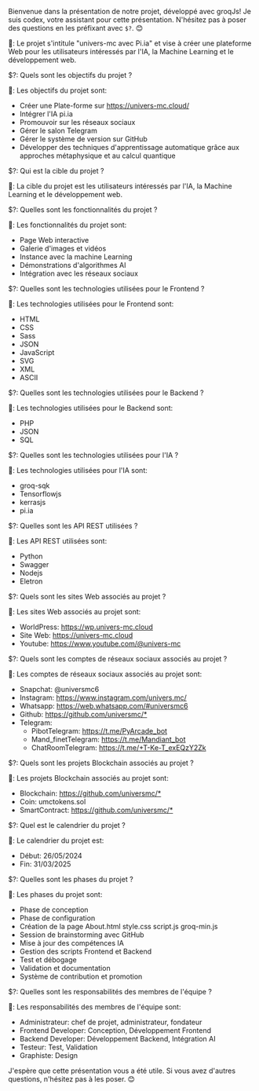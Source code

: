 Bienvenue dans la présentation de notre projet, développé avec groqJs! Je suis codex, votre assistant pour cette présentation. N'hésitez pas à poser des questions en les préfixant avec `$?`. 😊

🤖: Le projet s'intitule "univers-mc avec Pi.ia" et vise à créer une plateforme Web pour les utilisateurs intéressés par l'IA, la Machine Learning et le développement web.

$?: Quels sont les objectifs du projet ?

🤖: Les objectifs du projet sont:
- Créer une Plate-forme sur https://univers-mc.cloud/
- Intégrer l'IA pi.ia
- Promouvoir sur les réseaux sociaux
- Gérer le salon Telegram
- Gérer le système de version sur GitHub
- Développer des techniques d'apprentissage automatique grâce aux approches métaphysique et au calcul quantique

$?: Qui est la cible du projet ?

🤖: La cible du projet est les utilisateurs intéressés par l'IA, la Machine Learning et le développement web.

$?: Quelles sont les fonctionnalités du projet ?

🤖: Les fonctionnalités du projet sont:
- Page Web interactive
- Galerie d'images et vidéos
- Instance avec la machine Learning
- Démonstrations d'algorithmes AI
- Intégration avec les réseaux sociaux

$?: Quelles sont les technologies utilisées pour le Frontend ?

🤖: Les technologies utilisées pour le Frontend sont:
- HTML
- CSS
- Sass
- JSON
- JavaScript
- SVG
- XML
- ASCII

$?: Quelles sont les technologies utilisées pour le Backend ?

🤖: Les technologies utilisées pour le Backend sont:
- PHP
- JSON
- SQL

$?: Quelles sont les technologies utilisées pour l'IA ?

🤖: Les technologies utilisées pour l'IA sont:
- groq-sqk
- Tensorflowjs
- kerrasjs
- pi.ia

$?: Quelles sont les API REST utilisées ?

🤖: Les API REST utilisées sont:
- Python
- Swagger
- Nodejs
- Eletron

$?: Quels sont les sites Web associés au projet ?

🤖: Les sites Web associés au projet sont:
- WorldPress: <https://wp.univers-mc.cloud>
- Site Web: <https://univers-mc.cloud>
- Youtube: <https://www.youtube.com/@univers-mc>

$?: Quels sont les comptes de réseaux sociaux associés au projet ?

🤖: Les comptes de réseaux sociaux associés au projet sont:
- Snapchat: @universmc6
- Instagram: <https://www.instagram.com/univers.mc/>
- Whatsapp: <https://web.whatsapp.com/#universmc6>
- Github: <https://github.com/universmc/*>
- Telegram:
  - PibotTelegram: <https://t.me/PyArcade_bot>
  - Mand_finetTelegram: <https://t.me/Mandiant_bot>
  - ChatRoomTelegram: <https://t.me/+T-Ke-T_exEQzY2Zk>

$?: Quels sont les projets Blockchain associés au projet ?

🤖: Les projets Blockchain associés au projet sont:
- Blockchain: <https://github.com/universmc/*>
- Coin: umctokens.sol
- SmartContract: <https://github.com/universmc/*>

$?: Quel est le calendrier du projet ?

🤖: Le calendrier du projet est:
- Début: 26/05/2024
- Fin: 31/03/2025

$?: Quelles sont les phases du projet ?

🤖: Les phases du projet sont:
- Phase de conception
- Phase de configuration
- Création de la page About.html style.css script.js groq-min.js
- Session de brainstorming avec GitHub
- Mise à jour des compétences IA
- Gestion des scripts Frontend et Backend
- Test et débogage
- Validation et documentation
- Système de contribution et promotion

$?: Quelles sont les responsabilités des membres de l'équipe ?

🤖: Les responsabilités des membres de l'équipe sont:
- Administrateur: chef de projet, administrateur, fondateur
- Frontend Developer: Conception, Développement Frontend
- Backend Developer: Développement Backend, Intégration AI
- Testeur: Test, Validation
- Graphiste: Design

J'espère que cette présentation vous a été utile. Si vous avez d'autres questions, n'hésitez pas à les poser. 😊